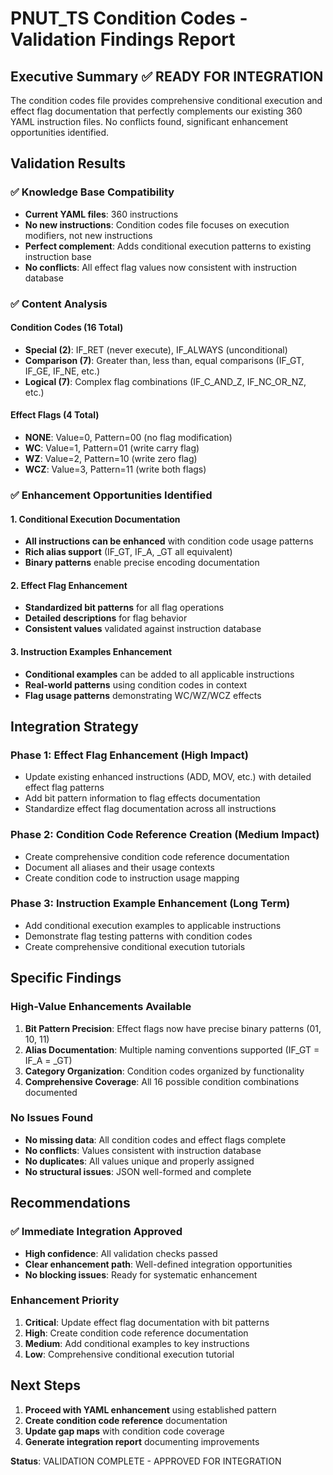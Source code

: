 # PNUT_TS Condition Codes - Validation Findings Report

## Executive Summary ✅ READY FOR INTEGRATION

The condition codes file provides comprehensive conditional execution and effect flag documentation that perfectly complements our existing 360 YAML instruction files. No conflicts found, significant enhancement opportunities identified.

## Validation Results

### ✅ Knowledge Base Compatibility
- **Current YAML files**: 360 instructions
- **No new instructions**: Condition codes file focuses on execution modifiers, not new instructions
- **Perfect complement**: Adds conditional execution patterns to existing instruction base
- **No conflicts**: All effect flag values now consistent with instruction database

### ✅ Content Analysis

#### Condition Codes (16 Total)
- **Special (2)**: IF_RET (never execute), IF_ALWAYS (unconditional)
- **Comparison (7)**: Greater than, less than, equal comparisons (IF_GT, IF_GE, IF_NE, etc.)
- **Logical (7)**: Complex flag combinations (IF_C_AND_Z, IF_NC_OR_NZ, etc.)

#### Effect Flags (4 Total)
- **NONE**: Value=0, Pattern=00 (no flag modification)
- **WC**: Value=1, Pattern=01 (write carry flag)
- **WZ**: Value=2, Pattern=10 (write zero flag)  
- **WCZ**: Value=3, Pattern=11 (write both flags)

### ✅ Enhancement Opportunities Identified

#### 1. Conditional Execution Documentation
- **All instructions can be enhanced** with condition code usage patterns
- **Rich alias support** (IF_GT, IF_A, _GT all equivalent)
- **Binary patterns** enable precise encoding documentation

#### 2. Effect Flag Enhancement
- **Standardized bit patterns** for all flag operations
- **Detailed descriptions** for flag behavior
- **Consistent values** validated against instruction database

#### 3. Instruction Examples Enhancement
- **Conditional examples** can be added to all applicable instructions
- **Real-world patterns** using condition codes in context
- **Flag usage patterns** demonstrating WC/WZ/WCZ effects

## Integration Strategy

### Phase 1: Effect Flag Enhancement (High Impact)
- Update existing enhanced instructions (ADD, MOV, etc.) with detailed effect flag patterns
- Add bit pattern information to flag effects documentation
- Standardize effect flag documentation across all instructions

### Phase 2: Condition Code Reference Creation (Medium Impact)
- Create comprehensive condition code reference documentation
- Document all aliases and their usage contexts
- Create condition code to instruction usage mapping

### Phase 3: Instruction Example Enhancement (Long Term)
- Add conditional execution examples to applicable instructions
- Demonstrate flag testing patterns with condition codes
- Create comprehensive conditional execution tutorials

## Specific Findings

### High-Value Enhancements Available
1. **Bit Pattern Precision**: Effect flags now have precise binary patterns (01, 10, 11)
2. **Alias Documentation**: Multiple naming conventions supported (IF_GT = IF_A = _GT)
3. **Category Organization**: Condition codes organized by functionality
4. **Comprehensive Coverage**: All 16 possible condition combinations documented

### No Issues Found
- **No missing data**: All condition codes and effect flags complete
- **No conflicts**: Values consistent with instruction database
- **No duplicates**: All values unique and properly assigned
- **No structural issues**: JSON well-formed and complete

## Recommendations

### ✅ Immediate Integration Approved
- **High confidence**: All validation checks passed
- **Clear enhancement path**: Well-defined integration opportunities
- **No blocking issues**: Ready for systematic enhancement

### Enhancement Priority
1. **Critical**: Update effect flag documentation with bit patterns
2. **High**: Create condition code reference documentation  
3. **Medium**: Add conditional examples to key instructions
4. **Low**: Comprehensive conditional execution tutorial

## Next Steps

1. **Proceed with YAML enhancement** using established pattern
2. **Create condition code reference** documentation
3. **Update gap maps** with condition code coverage
4. **Generate integration report** documenting improvements

**Status**: VALIDATION COMPLETE - APPROVED FOR INTEGRATION